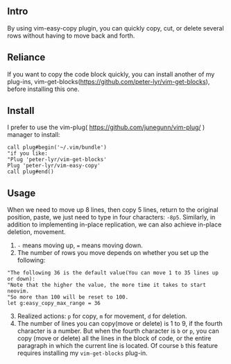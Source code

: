 ## Intro
By using vim-easy-copy plugin, you can quickly copy, cut, or delete several rows without having to move back and forth.

## Reliance
If you want to copy the code block quickly, you can install another of my plug-ins, vim-get-blocks(https://github.com/peter-lyr/vim-get-blocks), before installing this one.

## Install
I prefer to use the vim-plug( https://github.com/junegunn/vim-plug/ ) manager to install:
```vim
call plug#begin('~/.vim/bundle')
"if you like:
"Plug 'peter-lyr/vim-get-blocks'
Plug 'peter-lyr/vim-easy-copy'
call plug#end()
```

## Usage
When we need to move up 8 lines, then copy 5 lines, return to the original position, paste, we just need to type in four characters: `-8p5`.
Similarly, in addition to implementing in-place replication, we can also achieve in-place deletion, movement.

1. `-` means moving up, `=` means moving down.
2. The number of rows you move depends on whether you set up the following:

```vim
"The following 36 is the default value(You can move 1 to 35 lines up or down):
"Note that the higher the value, the more time it takes to start neovim.
"So more than 100 will be reset to 100.
let g:easy_copy_max_range = 36
```

3. Realized actions: `p` for copy, `m` for movement, `d` for deletion.
4. The number of lines you can copy(move or delete) is 1 to 9, if the fourth character is a number.
But when the fourth character is `b` or `p`, you can copy (move or delete) all the lines in the block of code, or the entire paragraph in which the current line is located.
Of course `b` this feature requires installing my `vim-get-blocks` plug-in.
